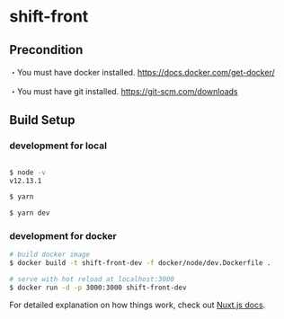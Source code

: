 # shift-front


## Precondition

・You must have docker installed.
https://docs.docker.com/get-docker/

・You must have git installed.
https://git-scm.com/downloads


## Build Setup

### development for local

``` bash

$ node -v
v12.13.1

$ yarn 

$ yarn dev

```

### development for docker

``` bash
# build docker image
$ docker build -t shift-front-dev -f docker/node/dev.Dockerfile . 

# serve with hot reload at localhost:3000
$ docker run -d -p 3000:3000 shift-front-dev

```

For detailed explanation on how things work, check out [Nuxt.js docs](https://nuxtjs.org).
